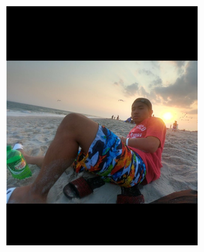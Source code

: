 <!DOCTYPE html>
<html>
<head>
<img src="IMG_1022.JPG"> 
 </head>  
 <title>Lifes a beach and Im just playing in the sand/>
 </title>
 <style>
     
 body {background-color:grey}
</style>

<body>
  <p><a href="my zine.pdf"</a></p>
  
</html>
